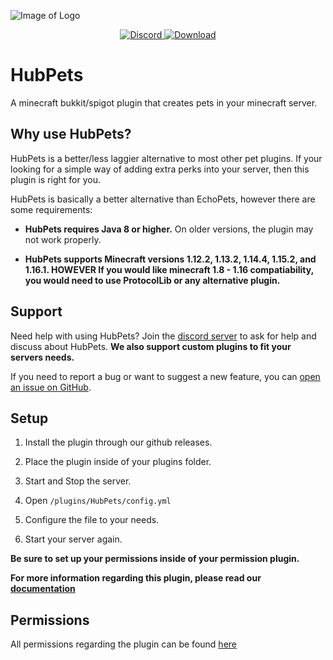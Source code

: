 
![Image of Logo](https://media.discordapp.net/attachments/433404755281313792/740643531718262864/Untitled_drawing_5.png)

<p align="center">
  <a href="https://discord.gg/mQg3vHs">
    <img src="https://img.shields.io/badge/-Chat_on_Discord-7289DA.svg?logo=discord&style=flat-square&logoColor=white" alt="Discord">
  </a>
  <a href=https://github.com/JaxonTekk/HubPets/releases/tag/v1.0.0">
    <img src="https://img.shields.io/badge/-Download_from_Github-D24939.svg?logo=githubs&style=flat-square&logoColor=white" alt="Download">
  </a>
</p>

# HubPets
A minecraft bukkit/spigot plugin that creates pets in your minecraft server.

Why use HubPets?
--------

HubPets is a better/less laggier alternative to most other pet plugins. If your looking for a simple way of adding extra perks into your server, then this plugin is right for you.

HubPets is basically a better alternative than EchoPets, however there are some requirements:

* **HubPets requires Java 8 or higher.** On older versions, the plugin may not work properly.

* **HubPets supports Minecraft versions 1.12.2, 1.13.2, 1.14.4, 1.15.2, and 1.16.1. HOWEVER If you would like minecraft 1.8 - 1.16 compatiability, you would need to use ProtocolLib or any alternative plugin.**

Support
--------

Need help with using HubPets? Join the [discord server](https://discord.gg/mQg3vHs) to ask for help and discuss about HubPets. **We also support custom plugins to fit your servers needs.**

If you need to report a bug or want to suggest a new feature, you can [open an issue on GitHub](https://github.com/JaxonTekk/HubPets/issues/new).

Setup
--------

1. Install the plugin through our github releases.

2. Place the plugin inside of your plugins folder.

3. Start and Stop the server.

4. Open `/plugins/HubPets/config.yml`

5. Configure the file to your needs.

6. Start your server again.

**Be sure to set up your permissions inside of your permission plugin.**

**For more information regarding this plugin, please read our [documentation](https://jaxontekk.gitbook.io/hubpets/)**

Permissions
--------

All permissions regarding the plugin can be found [here](https://jaxontekk.gitbook.io/hubpets/setup/permissions)

